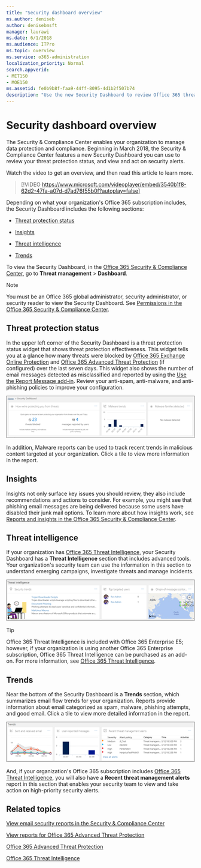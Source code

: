 ```yaml
---
title: "Security dashboard overview"
ms.author: deniseb
author: denisebmsft
manager: laurawi
ms.date: 6/1/2018
ms.audience: ITPro
ms.topic: overview
ms.service: o365-administration
localization_priority: Normal
search.appverid:
- MET150
- MOE150
ms.assetid: fe0b9b8f-faa9-44ff-8095-4d1b2f507b74
description: "Use the new Security Dashboard to review Office 365 threat protection status, and view and act on security alerts."
---
```


# Security dashboard overview

The Security &amp; Compliance Center enables your organization to manage data protection and compliance. Beginning in March 2018, the Security &amp; Compliance Center features a new Security Dashboard you can use to review your threat protection status, and view and act on security alerts. 
  
Watch the video to get an overview, and then read this article to learn more.
  
> [!VIDEO https://www.microsoft.com/videoplayer/embed/3540b1f8-62d2-47fa-a07d-d7ad76f55b0f?autoplay=false]
  
Depending on what your organization's Office 365 subscription includes, the Security Dashboard includes the following sections:
  
- [Threat protection status](security-dashboard.md#tps)
    
- [Insights](security-dashboard.md#insights)
    
- [Threat intelligence](security-dashboard.md#ti)
    
- [Trends](security-dashboard.md#trends)
    
To view the Security Dashboard, in the [Office 365 Security &amp; Compliance Center](go-to-the-securitycompliance-center.md), go to **Threat management** \> **Dashboard**.
  
> [!NOTE]
> You must be an Office 365 global administrator, security administrator, or security reader to view the Security Dashboard. See [Permissions in the Office 365 Security &amp; Compliance Center](permissions-in-the-security-and-compliance-center.md). 
  
## Threat protection status

In the upper left corner of the Security Dashboard is a threat protection status widget that shows threat protection effectiveness. This widget tells you at a glance how many threats were blocked by [Office 365 Exchange Online Protection](anti-spam-protection.md) and [Office 365 Advanced Threat Protection](office-365-atp.md) (if configured) over the last seven days. This widget also shows the number of email messages detected as misclassified and reported by using the [Use the Report Message add-in](https://support.office.com/article/b5caa9f1-cdf3-4443-af8c-ff724ea719d2). Review your anti-spam, anti-malware, and anti-phishing policies to improve your configuration.
  
![Threat protection widgets across the top of the Security Dashboard](media/5c7c644e-6b01-4bf8-b991-f6ba0fdc5717.png)
  
In addition, Malware reports can be used to track recent trends in malicious content targeted at your organization. Click a tile to view more information in the report.
  
## Insights

Insights not only surface key issues you should review, they also include recommendations and actions to consider. For example, you might see that phishing email messages are being delivered because some users have disabled their junk mail options. To learn more about how insights work, see [Reports and insights in the Office 365 Security &amp; Compliance Center](reports-and-insights-in-security-and-compliance.md).
  
## Threat intelligence

If your organization has [Office 365 Threat Intelligence](office-365-ti.md), your Security Dashboard has a **Threat Intelligence** section that includes advanced tools. Your organization's security team can use the information in this section to understand emerging campaigns, investigate threats and manage incidents. 
  
![Threat intelligence helps you understand attacks targeted at your organization](media/6ce67cf2-3bbb-4008-9c55-1b4c7af0471f.png)
  
> [!TIP]
> Office 365 Threat Intelligence is included with Office 365 Enterprise E5; however, if your organization is using another Office 365 Enterprise subscription, Office 365 Threat Intelligence can be purchased as an add-on. For more information, see [Office 365 Threat Intelligence](office-365-ti.md). 
  
## Trends

Near the bottom of the Security Dashboard is a **Trends** section, which summarizes email flow trends for your organization. Reports provide information about email categorized as spam, malware, phishing attempts, and good email. Click a tile to view more detailed information in the report. 
  
![The Trends section summarizes email flow trends for the organization](media/edec55c0-59f4-4510-ae91-4a50b7b3cd93.png)
  
And, if your organization's Office 365 subscription includes [Office 365 Threat Intelligence](office-365-ti.md), you will also have a **Recent threat management alerts** report in this section that enables your security team to view and take action on high-priority security alerts. 
  
## Related topics

[View email security reports in the Security &amp; Compliance Center](view-email-security-reports.md)
  
[View reports for Office 365 Advanced Threat Protection](view-reports-for-atp.md)
  
[Office 365 Advanced Threat Protection](office-365-atp.md)
  
[Office 365 Threat Intelligence](office-365-ti.md)
  

